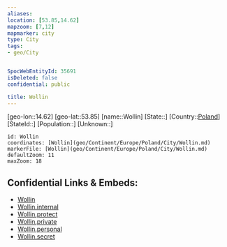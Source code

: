 ```yaml
---
aliases: 
location: [53.85,14.62]
mapzoom: [7,12] 
mapmarker: city 
type: City
tags:
- geo/City


SpocWebEntityId: 35691
isDeleted: false
confidential: public

title: Wollin
---
```

[geo-lon::14.62]
[geo-lat::53.85]
[name::Wollin]
[State::]
[Country::[Poland](geo/Continent/Europe/Poland.md)]
[StateId::]
[Population::]
[Unknown::]


```leaflet
id: Wollin
coordinates: [Wollin](geo/Continent/Europe/Poland/City/Wollin.md)
markerFile: [Wollin](geo/Continent/Europe/Poland/City/Wollin.md)
defaultZoom: 11 
maxZoom: 18
```


## Confidential Links & Embeds: 
- [Wollin](../../../../../../_public/geo/Continent/Europe/Poland/City/Wollin.md) 
- [Wollin.internal](../../../../../../_internal/geo/Continent/Europe/Poland/City/Wollin.internal.md) 
- [Wollin.protect](../../../../../../_protect/geo/Continent/Europe/Poland/City/Wollin.protect.md) 
- [Wollin.private](../../../../../../_private/geo/Continent/Europe/Poland/City/Wollin.private.md) 
- [Wollin.personal](../../../../../../_personal/geo/Continent/Europe/Poland/City/Wollin.personal.md) 
- [Wollin.secret](../../../../../../_secret/geo/Continent/Europe/Poland/City/Wollin.secret.md) 
